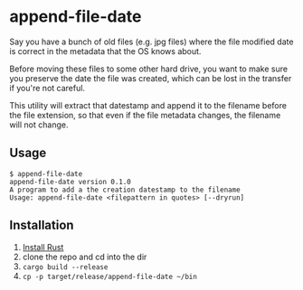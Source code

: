 # append-file-date

Say you have a bunch of old files (e.g. jpg files) where the file modified date is correct in the metadata that the OS knows about.

Before moving these files to some other hard drive, you want to make sure you preserve the date the file was created, which can be lost in the transfer if you're not careful.

This utility will extract that datestamp and append it to the filename before the file extension, so that even if the file metadata changes, the filename will not change.


## Usage

```
$ append-file-date 
append-file-date version 0.1.0
A program to add a the creation datestamp to the filename
Usage: append-file-date <filepattern in quotes> [--dryrun]
```

## Installation

1. [Install Rust](https://www.rust-lang.org/tools/install)
2. clone the repo and cd into the dir
3. `cargo build --release`
4. `cp -p target/release/append-file-date ~/bin`


